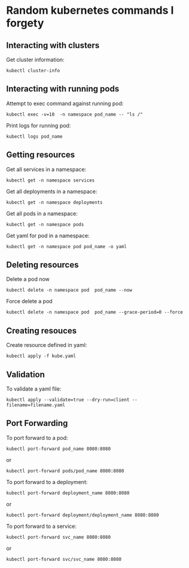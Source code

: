 # Random kubernetes commands I forgety

##  Interacting with clusters

Get cluster information:
```
kubectl cluster-info
```

## Interacting with running pods

Attempt to exec command against running pod:
```
kubectl exec -v=10  -n namespace pod_name -- "ls /"
```

Print logs for running pod:
```
kubectl logs pod_name    
```

## Getting resources

Get all services in a namespace:
```
kubectl get -n namespace services
```

Get all deployments in a namespace:
```
kubectl get -n namespace deployments
```

Get all pods in a namespace:
```
kubectl get -n namespace pods
```

Get yaml for pod in a namespace:
```
kubectl get -n namespace pod pod_name -o yaml
```

## Deleting resources

Delete a pod now
```
kubectl delete -n namespace pod  pod_name --now
```

Force delete a pod
```
kubectl delete -n namespace pod  pod_name --grace-period=0 --force
```

## Creating resouces

Create resource defined in yaml:
```
kubectl apply -f kube.yaml
```

## Validation

To validate a yaml file:
```
kubectl apply --validate=true --dry-run=client --filename=filename.yaml
```

## Port Forwarding

To port forward to a pod:
```
kubectl port-forward pod_name 8080:8080
```
or
```
kubectl port-forward pods/pod_name 8080:8080
```

To port forward to a deployment:
```
kubectl port-forward deployment_name 8080:8080
```
or
```
kubectl port-forward deployment/deployment_name 8080:8080
```


To port forward to a service:
```
kubectl port-forward svc_name 8080:8080
```
or
```
kubectl port-forward svc/svc_name 8080:8080
```




